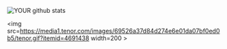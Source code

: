 
![YOUR github stats](https://github-readme-stats.vercel.app/api?username=Daniboy370) 
<br/>

<img src=https://media1.tenor.com/images/69526a37d84d274e6e01da07bf0ed0b5/tenor.gif?itemid=4691438 width=200 >

